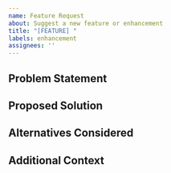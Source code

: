 ```yaml
---
name: Feature Request
about: Suggest a new feature or enhancement
title: "[FEATURE] "
labels: enhancement
assignees: ''
---
```


## Problem Statement

<!-- What problem does this solve? -->

## Proposed Solution

<!-- How should this work? -->

## Alternatives Considered

<!-- What other approaches did you consider? -->

## Additional Context

<!-- Any other helpful information, mockups, or references -->

